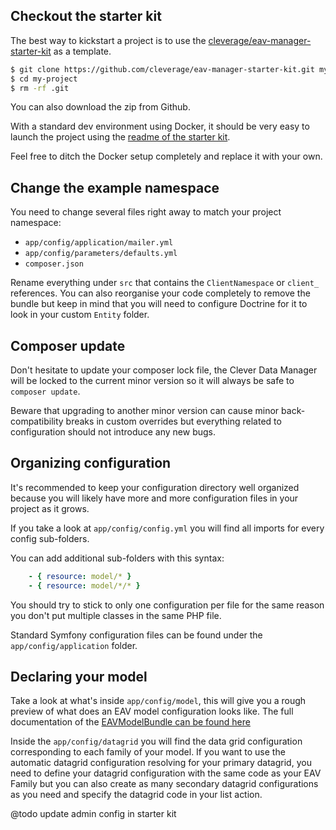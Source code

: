 ## Checkout the starter kit

The best way to kickstart a project is to use the
[cleverage/eav-manager-starter-kit](https://github.com/cleverage/eav-manager-starter-kit) as a template.

````bash
$ git clone https://github.com/cleverage/eav-manager-starter-kit.git my-project
$ cd my-project
$ rm -rf .git
````

You can also download the zip from Github.

With a standard dev environment using Docker, it should be very easy to launch the project using the 
[readme of the starter kit](https://github.com/cleverage/eav-manager-starter-kit).

Feel free to ditch the Docker setup completely and replace it with your own.

## Change the example namespace

You need to change several files right away to match your project namespace:
 - ````app/config/application/mailer.yml````
 - ````app/config/parameters/defaults.yml````
 - ````composer.json````
 
Rename everything under ````src```` that contains the ````ClientNamespace```` or ````client_```` references.
You can also reorganise your code completely to remove the bundle but keep in mind that you will need to configure
Doctrine for it to look in your custom ````Entity```` folder.

## Composer update

Don't hesitate to update your composer lock file, the Clever Data Manager will be locked to the current minor version so
it will always be safe to ````composer update````.

Beware that upgrading to another minor version can cause minor back-compatibility breaks in custom overrides but 
everything related to configuration should not introduce any new bugs.

## Organizing configuration

It's recommended to keep your configuration directory well organized because you will likely have more and more
configuration files in your project as it grows.

If you take a look at ````app/config/config.yml```` you will find all imports for every config sub-folders.

You can add additional sub-folders with this syntax:

````yaml
    - { resource: model/* }
    - { resource: model/*/* }
````

You should try to stick to only one configuration per file for the same reason you don't put multiple classes in the
same PHP file.

Standard Symfony configuration files can be found under the ````app/config/application```` folder.

## Declaring your model

Take a look at what's inside ````app/config/model````, this will give you a rough preview of what does an EAV model
configuration looks like.
The full documentation of the [EAVModelBundle can be found here](https://vincentchalnot.github.io/SidusEAVModelBundle)

Inside the ````app/config/datagrid```` you will find the data grid configuration corresponding to each family of your
model. If you want to use the automatic datagrid configuration resolving for your primary datagrid, you need to define
your datagrid configuration with the same code as your EAV Family but you can also create as many secondary datagrid
configurations as you need and specify the datagrid code in your list action.

@todo update admin config in starter kit
